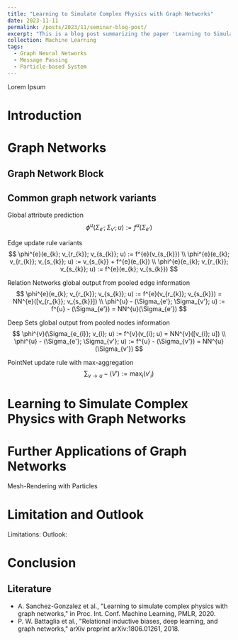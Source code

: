 ```yaml
---
title: "Learning to Simulate Complex Physics with Graph Networks"
date: 2023-11-11
permalink: /posts/2023/11/seminar-blog-post/
excerpt: "This is a blog post summarizing the paper 'Learning to Simulate Complex Physics with Graph Networks' (2020) by Sanchez-Gonzalez, Alvaro, et al. published in the International conference on machine learning. <br/><img src='https://hasosh.github.io/hasanevci.github.io/images/GNS-framework.png'>"
collection: Machine Learning
tags:
  - Graph Neural Networks
  - Message Passing
  - Particle-based System
---
```


Lorem Ipsum

# Introduction

# Graph Networks

## Graph Network Block

## Common graph network variants

Global attribute prediction <br>
$$
\phi^{u}(\Sigma_{e'}; \Sigma_{v'}; u) := f^{u}(\Sigma_{e'})
$$

Edge update rule variants
$$
\phi^{e}(e_{k}; v_{r_{k}}; v_{s_{k}}; u) := f^{e}(v_{s_{k}}) \\
\phi^{e}(e_{k}; v_{r_{k}}; v_{s_{k}}; u) := v_{s_{k}} + f^{e}(e_{k}) \\
\phi^{e}(e_{k}; v_{r_{k}}; v_{s_{k}}; u) := f^{e}(e_{k}; v_{s_{k}})
$$

Relation Networks global output from pooled edge information
$$
\phi^{e}(e_{k}; v_{r_{k}}; v_{s_{k}}; u) := f^{e}(v_{r_{k}}; v_{s_{k}}) = NN^{e}([v_{r_{k}}; v_{s_{k}}]) \\
\phi^{u} - (\Sigma_{e'}; \Sigma_{v'}; u) := f^{u} - (\Sigma_{e'}) = NN^{u}(\Sigma_{e'})
$$

Deep Sets global output from pooled nodes information
$$
\phi^{v}(\Sigma_{e_{i}}; v_{i}; u) := f^{v}(v_{i}; u) = NN^{v}([v_{i}; u]) \\
\phi^{u} - (\Sigma_{e'}; \Sigma_{v'}; u) := f^{u} - (\Sigma_{v'}) = NN^{u}(\Sigma_{v'})
$$

PointNet update rule with max-aggregation <br>
$$
\sum_{v \rightarrow u} - (V') := \max_{i}(v'_{i})
$$

# Learning to Simulate Complex Physics with Graph Networks 

# Further Applications of Graph Networks
Mesh-Rendering with Particles

# Limitation and Outlook
Limitations: 
Outlook: 

# Conclusion

Literature
------

- A. Sanchez-Gonzalez et al., "Learning to simulate complex physics with graph networks," in Proc. Int. Conf. Machine Learning, PMLR, 2020.
- P. W. Battaglia et al., "Relational inductive biases, deep learning, and graph networks," arXiv preprint arXiv:1806.01261, 2018.
